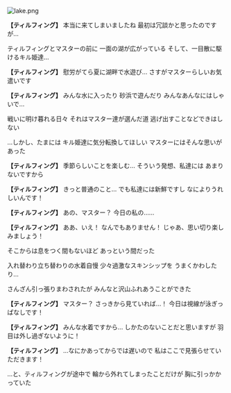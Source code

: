 
![lake.png](../images/backgrounds/lake.png)

**【ティルフィング】**
本当に来てしまいましたね
最初は冗談かと思ったのですが…

ティルフィングとマスターの前に
一面の湖が広がっている
そして、一目散に駆けるキル姫達…

**【ティルフィング】**
慰労がてら夏に湖畔で水遊び…
さすがマスターらしいお気遣いです

**【ティルフィング】**
みんな水に入ったり
砂浜で遊んだり
みんなあんなにはしゃいで…

戦いに明け暮れる日々
それはマスター達が選んだ道
逃げ出すことなどできはしない

…しかし、たまには
キル姫達に気分転換してほしい
マスターにはそんな思いがあった

**【ティルフィング】**
季節らしいことを楽しむ…
そういう発想、私達には
あまりないですから

**【ティルフィング】**
きっと普通のこと…
でも私達には新鮮ですし
なによりうれしいんです！

**【ティルフィング】**
あの、マスター？
今日の私の……

**【ティルフィング】**
ああ、いえ！
なんでもありません！
じゃあ、思い切り楽しみましょう！

そこからは息をつく間もないほど
あっという間だった

入れ替わり立ち替わりの水着自慢
少々過激なスキンシップを
うまくかわしたり…

さんざん引っ張りまわされたが
みんなと沢山ふれあうことができた

**【ティルフィング】**
マスター？
さっきから見ていれば…！
今日は視線が泳ぎっぱなしです！

**【ティルフィング】**
みんな水着ですから…
しかたのないことだと思いますが
羽目は外し過ぎないように！

**【ティルフィング】**
…なにかあってからでは遅いので
私はここで見張らせていただきます！

…と、ティルフィングが途中で
輪から外れてしまったことだけが
胸に引っかかっていた